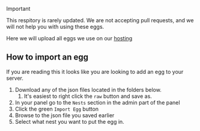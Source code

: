 > [!IMPORTANT]
>
> This respitory is rarely updated. We are not accepting pull requests, and we will not help you with using these eggs.

Here we will upload all eggs we use on our [hosting](https://sillydev.co.uk)

## How to import an egg

If you are reading this it looks like you are looking to add an egg to your server.

1. Download any of the json files located in the folders below.
   1. It's easiest to right click the `raw` button and save as.
2. In your panel go to the `Nests` section in the admin part of the panel
3. Click the green `Import Egg` button
4. Browse to the json file you saved earlier
5. Select what nest you want to put the egg in.

